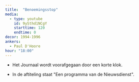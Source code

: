 ```yaml
---
title:  "Benoemingsstop"
media:
  - type: youtube
    id: 9ySthd1NCgY
    starttime: 120
    endtime: 0
decor: 1994-1996
ankers:
  - Paul D'Hoore
hour: "18:00"
---
```


* Het Journaal wordt voorafgegaan door een korte klok.

* In de aftiteling staat "Een programma van de Nieuwsdienst".
